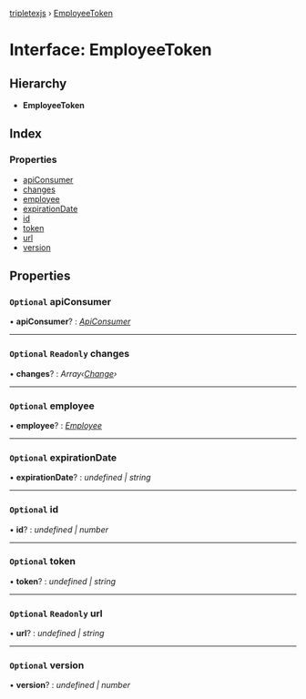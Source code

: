[tripletexjs](../README.md) › [EmployeeToken](employeetoken.md)

# Interface: EmployeeToken

## Hierarchy

* **EmployeeToken**

## Index

### Properties

* [apiConsumer](employeetoken.md#optional-apiconsumer)
* [changes](employeetoken.md#optional-readonly-changes)
* [employee](employeetoken.md#optional-employee)
* [expirationDate](employeetoken.md#optional-expirationdate)
* [id](employeetoken.md#optional-id)
* [token](employeetoken.md#optional-token)
* [url](employeetoken.md#optional-readonly-url)
* [version](employeetoken.md#optional-version)

## Properties

### `Optional` apiConsumer

• **apiConsumer**? : *[ApiConsumer](apiconsumer.md)*

___

### `Optional` `Readonly` changes

• **changes**? : *Array‹[Change](../modules/change.md)›*

___

### `Optional` employee

• **employee**? : *[Employee](../modules/employee.md)*

___

### `Optional` expirationDate

• **expirationDate**? : *undefined | string*

___

### `Optional` id

• **id**? : *undefined | number*

___

### `Optional` token

• **token**? : *undefined | string*

___

### `Optional` `Readonly` url

• **url**? : *undefined | string*

___

### `Optional` version

• **version**? : *undefined | number*
